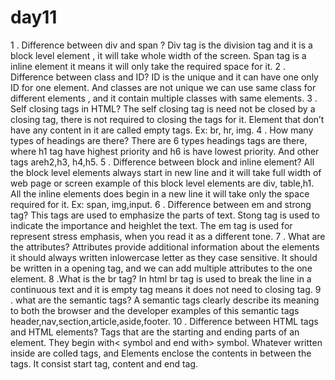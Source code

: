 # day11
1 . Difference between div and span ?
Div tag is the division tag  and it is a block level element , it will take whole width of the screen.
Span tag is a inline element it means it will only take the required space for it.
2 . Difference between class and ID?
 ID is the unique and it can have one only ID for one element. And classes are not unique we can use same class for different elements , and it contain multiple classes with same elements.
3 . Self closing tags in HTML?
The self closing tag is need not be closed by a closing tag, there is not required to closing the tags for it. Element that don’t have any content in it are called empty tags. Ex: br, hr, img.
4 . How many types of headings are there?
There are 6 types headings tags are there, where h1 tag have highest priority and h6 is have lowest priority. And other tags areh2,h3, h4,h5.
5 . Difference between block and inline element?
All the block level elements always start in new line and it will take full width of web page or screen example of this block level elements are div, table,h1. All the inline elements does begin in a new line it will take only the space required for it. Ex: span, img,input.
6 . Difference between em and strong tag?
This tags are used to emphasize the parts of text. Stong tag is used to indicate the importance and heighlet the text. The em tag is used for represent stress emphasis, when you read it as a different tone.
7 . What are the attributes?
Attributes provide additional information about the elements it should always written inlowercase letter as they case sensitive. It should be written in a opening tag, and we can add multiple attributes to the one element.
8 .What is the br tag?
In html br tag is used to break the line in a continuous text and it is empty tag means it does not need to closing tag.
9 . what are the semantic tags?
A semantic tags clearly describe its meaning to both the browser and the developer examples of this semantic tags header,nav,section,article,aside,footer.
10 . Difference between HTML tags and HTML elements?
Tags that are the starting and ending parts of an element. They begin with< symbol and end with> symbol. Whatever written inside <and> are colled tags, and Elements enclose the contents in between the tags. It consist start tag, content and end tag.
